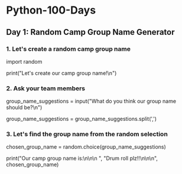 # Python-100-Days

## Day 1: Random Camp Group Name Generator

### 1. Let's create a random camp group name 
import random

print("Let's create our camp group name!\n")

### 2. Ask your team members
group_name_suggestions = input("What do you think our group name should be?\n")

group_name_suggestions = group_name_suggestions.split(',')

### 3. Let's find the group name from the random selection 
chosen_group_name = random.choice(group_name_suggestions)

print("Our camp group name is:\n\n\n ", "Drum roll plz!!\n\n\n",  
chosen_group_name)
